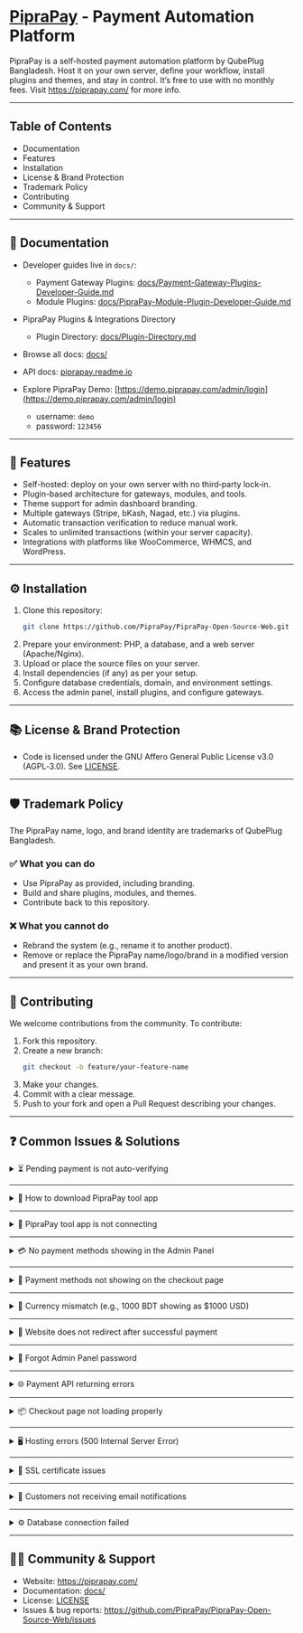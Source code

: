 # [PipraPay](https://piprapay.com) - Payment Automation Platform

PipraPay is a self-hosted payment automation platform by QubePlug Bangladesh.
Host it on your own server, define your workflow, install plugins and themes, and stay in control. It’s free to use with no monthly fees. Visit https://piprapay.com/ for more info.

---

## Table of Contents

- Documentation
- Features
- Installation
- License & Brand Protection
- Trademark Policy
- Contributing
- Community & Support

---

## 📖 Documentation

- Developer guides live in `docs/`:
  - Payment Gateway Plugins: [docs/Payment-Gateway-Plugins-Developer-Guide.md](docs/Payment-Gateway-Plugins-Developer-Guide.md)
  - Module Plugins: [docs/PipraPay-Module-Plugin-Developer-Guide.md](docs/PipraPay-Module-Plugin-Developer-Guide.md)

- PipraPay Plugins & Integrations Directory
    - Plugin Directory: [docs/Plugin-Directory.md](docs/Plugin-Directory.md)
- Browse all docs: [docs/](docs/)
- API docs: [piprapay.readme.io](https://piprapay.readme.io)
- Explore PipraPay Demo: [https://demo.piprapay.com/admin/login](https://demo.piprapay.com/admin/login)
   - username: `demo`
   - password: `123456`

---

## 🚀 Features

- Self-hosted: deploy on your own server with no third‑party lock‑in.
- Plugin-based architecture for gateways, modules, and tools.
- Theme support for admin dashboard branding.
- Multiple gateways (Stripe, bKash, Nagad, etc.) via plugins.
- Automatic transaction verification to reduce manual work.
- Scales to unlimited transactions (within your server capacity).
- Integrations with platforms like WooCommerce, WHMCS, and WordPress.

---

## ⚙️ Installation

1. Clone this repository:
   ```bash
   git clone https://github.com/PipraPay/PipraPay-Open-Source-Web.git
   ```
2. Prepare your environment: PHP, a database, and a web server (Apache/Nginx).
3. Upload or place the source files on your server.
4. Install dependencies (if any) as per your setup.
5. Configure database credentials, domain, and environment settings.
6. Access the admin panel, install plugins, and configure gateways.

---

## 📚 License & Brand Protection

- Code is licensed under the GNU Affero General Public License v3.0 (AGPL‑3.0). See [LICENSE](LICENSE).

---

## 🛡️ Trademark Policy

The PipraPay name, logo, and brand identity are trademarks of QubePlug Bangladesh.

### ✅ What you can do
- Use PipraPay as provided, including branding.
- Build and share plugins, modules, and themes.
- Contribute back to this repository.

### ❌ What you cannot do
- Rebrand the system (e.g., rename it to another product).
- Remove or replace the PipraPay name/logo/brand in a modified version and present it as your own brand.

---

## 🤝 Contributing

We welcome contributions from the community. To contribute:

1. Fork this repository.
2. Create a new branch:
   ```bash
   git checkout -b feature/your-feature-name
   ```
3. Make your changes.
4. Commit with a clear message.
5. Push to your fork and open a Pull Request describing your changes.

---

## ❓ Common Issues & Solutions

<details>
<summary>⏳ Pending payment is not auto-verifying</summary>

**Possible Cause:**  
The cron job responsible for verifying payments is not running.  

**Solution:**  
1. Log in to the PipraPay **Admin Panel**.  
2. Navigate to **System Settings > Cron Job**.  
3. Copy the provided command.  
4. Set the cron job in your hosting control panel to run every **10 minutes**.  

</details>

---

<details>
<summary>🔌 How to download PipraPay tool app</summary>

**Solution:**  
1. Downlolad from **PipraPay Tool** App from here. [Download Tool App](https://github.com/PipraPay/PipraPay-Open-Source-Web/blob/main/docs/apps/piprapay-tool.apk).  

</details>

---

<details>
<summary>🔌 PipraPay tool app is not connecting</summary>

**Possible Cause:**  
The webhook URL or app permission or app service is not properly configured.  

**Solution:**  
1. First, add your **full webhook URL** (e.g., `https://example.com/?webhook=**********` or `https://pay.example.com/?webhook=**********`).  
2. Allow all permission from **PipraPay Tool** app info.  
2. Allow background running.  
2. Force stop the **PipraPay Tool** App after setup **webhook URL**, **App Permission**. Open **PipraPay Tool** App then check in admin panel.  

</details>

---

<details>
<summary>💳 No payment methods showing in the Admin Panel</summary>

**Possible Cause:**  
The payment method plugins are not activated.  

**Solution:**  
1. Go to **Admin Panel > Plugin > Installed Plugins**.  
2. Activate the required **payment method plugins**.  

</details>

---

<details>
<summary>🛒 Payment methods not showing on the checkout page</summary>

**Possible Causes:**  
- Minimum and maximum payment amounts are not configured.  
- The payment method is disabled.  

**Solution:**  
1. Set the **minimum and maximum amount** for the payment method.  
2. Verify the **status**:  
   - If it is **disabled**, switch it to **enabled**.  

</details>

---

<details>
<summary>💱 Currency mismatch (e.g., 1000 BDT showing as $1000 USD)</summary>

**Possible Cause:**  
Currency exchange rates are not set correctly.  

**Solution:**  
1. In the **Admin Panel**, go to **System Settings > Currency Settings**.  
2. Update the currency rate.  
   - Example: `1 BDT = 0.0082 USD` (not `1 BDT = 1 USD`).  

</details>

---

<details>
<summary>🔄 Website does not redirect after successful payment</summary>

**Possible Cause:**  
Auto-redirect option is not enabled.  

**Solution:**  
1. Go to **Admin Panel > Appearance > Customize**.  
2. Enable the **Auto Redirect** option.  

</details>

---

<details>
<summary>🔑 Forgot Admin Panel password</summary>

**Solution:**  
1. Log in to your **hosting control panel**.  
2. Open the directory where **PipraPay files** are located.  
3. Edit the file `pp_config.php`.  
4. Change:  
   ```php
   $password_reset = 'off';
   ```  
   to  
   ```php
   $password_reset = 'on';
   ```  
5. Go to the **PipraPay Admin Login page** and click **Reset Password**.  
6. Set your new password.  
7. Re-edit `pp_config.php` and set:  
   ```php
   $password_reset = 'off';
   ```  

⚠️ **Important:** Always revert `$password_reset` to `'off'` after resetting for security reasons.  

</details>

---

<details>
<summary>🌐 Payment API returning errors</summary>

**Possible Cause:**  
Incorrect API credentials or endpoint configuration.  

**Solution:**  
1. Verify your **API key** and **secret** from the Admin Panel.  
2. Ensure the API endpoint matches your environment (**sandbox** vs **production**).  
3. Test using a REST client (e.g., Postman).  

</details>

---

<details>
<summary>📦 Checkout page not loading properly</summary>

**Possible Cause:**  
JavaScript conflicts or missing plugin files.  

**Solution:**  
1. Clear your **browser cache**.  
2. Recheck plugin installation in the Admin Panel.  
3. Disable conflicting plugins or themes temporarily.  

</details>

---

<details>
<summary>🖥️ Hosting errors (500 Internal Server Error)</summary>

**Possible Cause:**  
Server misconfiguration or insufficient resources.  

**Solution:**  
1. Check your server **error logs**.  
2. Increase **memory limit** and **max execution time** in PHP settings.  
3. Restart your web server (Apache/Nginx).  

</details>

---

<details>
<summary>🔐 SSL certificate issues</summary>

**Possible Cause:**  
Expired or misconfigured SSL certificate.  

**Solution:**  
1. Renew your SSL certificate with your hosting provider.  
2. Update the certificate path in your server configuration.  
3. Test the SSL status using online tools like **SSL Labs**.  

</details>

---

<details>
<summary>📧 Customers not receiving email notifications</summary>

**Possible Cause:**  
Email server or SMTP configuration is incorrect.  

**Solution:**  
1. Go to **Admin Panel > Plugins > Installed Plugin > SMTP Mailer Pro**.  
2. Go to **Admin Panel > Modules > SMTP Mailer Pro > Configure SMTP with valid credentials**.   
3. Test the email function using the built-in test tool.  

</details>

---

<details>
<summary>⚙️ Database connection failed</summary>

**Possible Cause:**  
Invalid database credentials or server downtime.  

**Solution:**  
1. Verify database credentials in `pp_config.php`.  
2. Check database server status.  
3. Ensure correct **host, port, username, and password** are set.  

</details>

---

## 🤷‍♂️ Community & Support

- Website: https://piprapay.com/
- Documentation: [docs/](docs/)
- License: [LICENSE](LICENSE)
- Issues & bug reports: https://github.com/PipraPay/PipraPay-Open-Source-Web/issues

